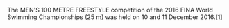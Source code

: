 The MEN'S 100 METRE FREESTYLE competition of the 2016 FINA World Swimming Championships (25 m) was held on 10 and 11 December 2016.[1]
